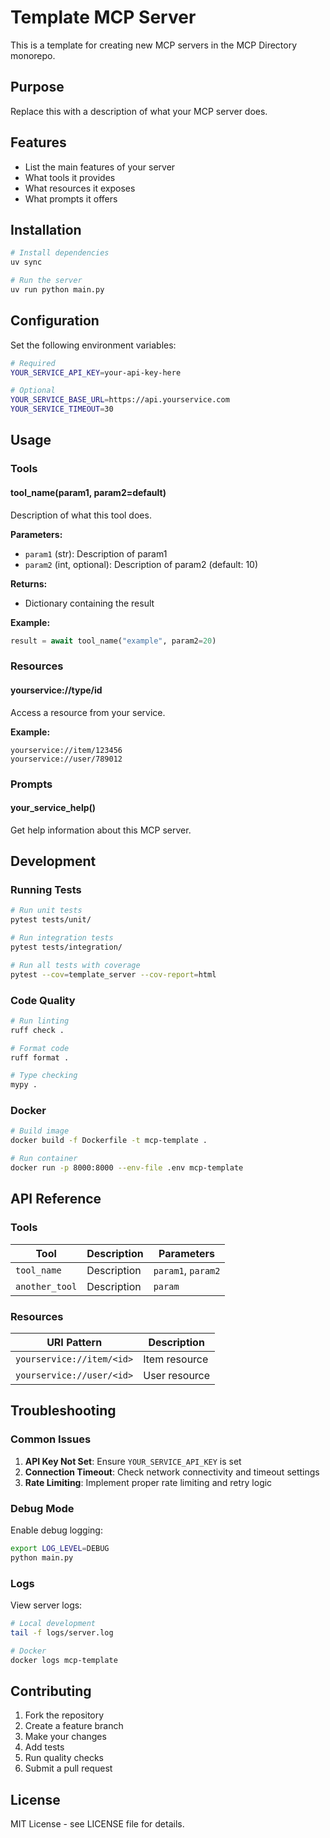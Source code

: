 # Template MCP Server

This is a template for creating new MCP servers in the MCP Directory monorepo.

## Purpose

Replace this with a description of what your MCP server does.

## Features

- List the main features of your server
- What tools it provides
- What resources it exposes
- What prompts it offers

## Installation

```bash
# Install dependencies
uv sync

# Run the server
uv run python main.py
```

## Configuration

Set the following environment variables:

```bash
# Required
YOUR_SERVICE_API_KEY=your-api-key-here

# Optional
YOUR_SERVICE_BASE_URL=https://api.yourservice.com
YOUR_SERVICE_TIMEOUT=30
```

## Usage

### Tools

#### tool_name(param1, param2=default)
Description of what this tool does.

**Parameters:**
- `param1` (str): Description of param1
- `param2` (int, optional): Description of param2 (default: 10)

**Returns:**
- Dictionary containing the result

**Example:**
```python
result = await tool_name("example", param2=20)
```

### Resources

#### yourservice://type/id
Access a resource from your service.

**Example:**
```
yourservice://item/123456
yourservice://user/789012
```

### Prompts

#### your_service_help()
Get help information about this MCP server.

## Development

### Running Tests

```bash
# Run unit tests
pytest tests/unit/

# Run integration tests
pytest tests/integration/

# Run all tests with coverage
pytest --cov=template_server --cov-report=html
```

### Code Quality

```bash
# Run linting
ruff check .

# Format code
ruff format .

# Type checking
mypy .
```

### Docker

```bash
# Build image
docker build -f Dockerfile -t mcp-template .

# Run container
docker run -p 8000:8000 --env-file .env mcp-template
```

## API Reference

### Tools

| Tool | Description | Parameters |
|------|-------------|------------|
| `tool_name` | Description | `param1`, `param2` |
| `another_tool` | Description | `param` |

### Resources

| URI Pattern | Description |
|-------------|-------------|
| `yourservice://item/<id>` | Item resource |
| `yourservice://user/<id>` | User resource |

## Troubleshooting

### Common Issues

1. **API Key Not Set**: Ensure `YOUR_SERVICE_API_KEY` is set
2. **Connection Timeout**: Check network connectivity and timeout settings
3. **Rate Limiting**: Implement proper rate limiting and retry logic

### Debug Mode

Enable debug logging:

```bash
export LOG_LEVEL=DEBUG
python main.py
```

### Logs

View server logs:

```bash
# Local development
tail -f logs/server.log

# Docker
docker logs mcp-template
```

## Contributing

1. Fork the repository
2. Create a feature branch
3. Make your changes
4. Add tests
5. Run quality checks
6. Submit a pull request

## License

MIT License - see LICENSE file for details.
